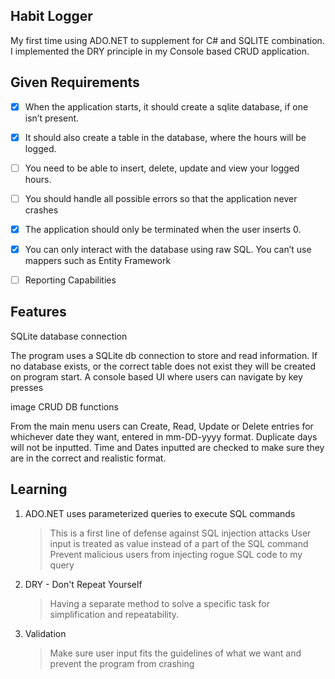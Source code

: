 Habit Logger
------------

My first time using ADO.NET to supplement for C# and SQLITE combination. 
I implemented the DRY principle in my Console based CRUD application.

Given Requirements
-----------------

- [x] When the application starts, it should create a sqlite database, if one isn’t present.
- [x] It should also create a table in the database, where the hours will be logged.
- [ ] You need to be able to insert, delete, update and view your logged hours.
- [ ] You should handle all possible errors so that the application never crashes
- [x] The application should only be terminated when the user inserts 0.
- [x] You can only interact with the database using raw SQL. You can’t use mappers such as Entity Framework
- [ ] Reporting Capabilities


Features
------------
SQLite database connection

The program uses a SQLite db connection to store and read information.
If no database exists, or the correct table does not exist they will be created on program start.
A console based UI where users can navigate by key presses

image
CRUD DB functions

From the main menu users can Create, Read, Update or Delete entries for whichever date they want, entered in mm-DD-yyyy format. Duplicate days will not be inputted.
Time and Dates inputted are checked to make sure they are in the correct and realistic format.

Learning
-----------
1. ADO.NET uses parameterized queries to execute SQL commands
   > This is a first line of defense against SQL injection attacks
   > User input is treated as value instead of a part of the SQL command
   > Prevent malicious users from injecting rogue SQL code to my query
2. DRY - Don't Repeat Yourself
   > Having a separate method to solve a specific task for simplification and repeatability.
3. Validation
   > Make sure user input fits the guidelines of what we want and prevent the program from crashing 

